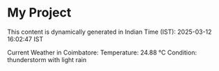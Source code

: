 # My Project

This content is dynamically generated in Indian Time (IST): 2025-03-12 16:02:47 IST


Current Weather in Coimbatore:
Temperature: 24.88 °C
Condition: thunderstorm with light rain
